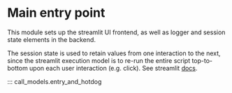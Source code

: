 # Main entry point 

This module sets up the streamlit UI frontend, 
as well as logger and session state elements in the backend.

The session state is used to retain values from one interaction to the next, since the streamlit execution model is to re-run the entire script top-to-bottom upon each user interaction (e.g. click). 
See streamlit [docs](https://docs.streamlit.io/develop/api-reference/caching-and-state/st.session_state).


::: call_models.entry_and_hotdog